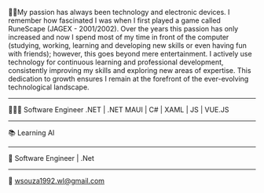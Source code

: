 👨‍💼My passion has always been technology and electronic devices. I remember how fascinated I was when I first played a game called RuneScape (JAGEX - 2001/2002). Over the years this passion has only increased and now I spend most of my time in front of the computer (studying, working, learning and developing new skills or even having fun with friends); however, this goes beyond mere entertainment. I actively use technology for continuous learning and professional development, consistently improving my skills and exploring new areas of expertise. This dedication to growth ensures I remain at the forefront of the ever-evolving technological landscape.
*************************************************
🧑🏻‍💻 Software Engineer .NET | .NET MAUI | C# | XAML | JS | VUE.JS
*************************************************
📚 Learning AI
*************************************************
💼 Software Engineer | .Net
*************************************************
📧 wsouza1992.wl@gmail.com

